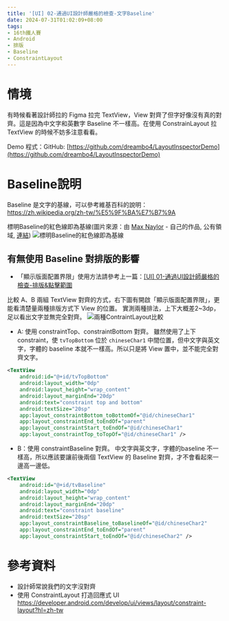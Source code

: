 ```yaml
---
title: '[UI] 02-通過UI設計師嚴格的檢查-文字Baseline'
date: 2024-07-31T01:02:09+08:00
tags:
- 16th鐵人賽
- Android
- 排版
- Baseline
- ConstraintLayout
---
```


# 情境
有時候看著設計師拉的 Figma 拉完 TextView，View 對齊了但字好像沒有真的對齊。這是因為中文字和英數字 Baseline 不一樣高。在使用 ConstrainLayout 拉 TextView 的時候不妨多注意看看。

Demo 程式：GitHub: [https://github.com/dreambo4/LayoutInspectorDemo](https://github.com/dreambo4/LayoutInspectorDemo)
<!-- more -->

# Baseline說明
Baseline 是文字的基線，可以參考維基百科的說明：
https://zh.wikipedia.org/zh-tw/%E5%9F%BA%E7%B7%9A

標明Baseline的紅色線即為基線(圖片來源：由 <a href="//commons.wikimedia.org/w/index.php?title=User:Max_Naylor&amp;action=edit&amp;redlink=1" class="new" title="User:Max Naylor (page does not exist)">Max Naylor</a> - <span class="int-own-work" lang="zh-tw">自己的作品</span>, 公有領域, <a href="https://commons.wikimedia.org/w/index.php?curid=2138205">連結</a>)
![標明Baseline的紅色線即為基線](https://upload.wikimedia.org/wikipedia/commons/3/39/Typography_Line_Terms.svg)

## 有無使用 Baseline 對排版的影響
- 「顯示版面配置界限」使用方法請參考上一篇：[[UI] 01-通過UI設計師嚴格的檢查-排版&點擊範圍](https://dreambo4.github.io/2024/07/29/UI-01-%E9%80%9A%E9%81%8EUI%E8%A8%AD%E8%A8%88%E5%B8%AB%E5%9A%B4%E6%A0%BC%E7%9A%84%E6%AA%A2%E6%9F%A5-%E6%8E%92%E7%89%88-%E9%BB%9E%E6%93%8A%E7%AF%84%E5%9C%8D/#more)

比較 A、B 兩組 TextView 對齊的方式，右下圖有開啟「顯示版面配置界限」，更能看清楚量兩種排版方式下 View 的位置。
實測兩種排法，上下大概差2~3dp，足以看出文字並無完全對齊。
![兩種ContraintLayout比較](ConstraintLayoutDemo.png)

- A: 使用 constraintTop、constraintBottom 對齊。
雖然使用了上下 constraint，使 `tvTopBottom` 位於 `chineseChar1` 中間位置，但中文字與英文字，字體的 baseline 本就不一樣高。所以只是將 View 置中，並不能完全對齊文字。
```xml
<TextView
    android:id="@+id/tvTopBottom"
    android:layout_width="0dp"
    android:layout_height="wrap_content"
    android:layout_marginEnd="20dp"
    android:text="constraint top and bottom"
    android:textSize="20sp"
    app:layout_constraintBottom_toBottomOf="@id/chineseChar1"
    app:layout_constraintEnd_toEndOf="parent"
    app:layout_constraintStart_toEndOf="@id/chineseChar1"
    app:layout_constraintTop_toTopOf="@id/chineseChar1" />
```

- B：使用 constraintBaseline 對齊。
中文字與英文字，字體的baseline 不一樣高，所以應該要讓前後兩個 TextView 的 Baseline 對齊，才不會看起來一邊高一邊低。
```xml
<TextView
    android:id="@+id/tvBaseline"
    android:layout_width="0dp"
    android:layout_height="wrap_content"
    android:layout_marginEnd="20dp"
    android:text="constraint baseline"
    android:textSize="20sp"
    app:layout_constraintBaseline_toBaselineOf="@id/chineseChar2"
    app:layout_constraintEnd_toEndOf="parent"
    app:layout_constraintStart_toEndOf="@id/chineseChar2" />
```

# 參考資料
- 設計師常說我們的文字沒對齊
- 使用 ConstraintLayout 打造回應式 UI https://developer.android.com/develop/ui/views/layout/constraint-layout?hl=zh-tw
